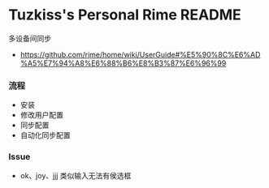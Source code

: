 # Tuzkiss's Personal Rime README

多设备间同步
- https://github.com/rime/home/wiki/UserGuide#%E5%90%8C%E6%AD%A5%E7%94%A8%E6%88%B6%E8%B3%87%E6%96%99


### 流程
- 安装
- 修改用户配置
- 同步配置
- 自动化同步配置


### Issue
- ok、joy、jjj 类似输入无法有侯选框